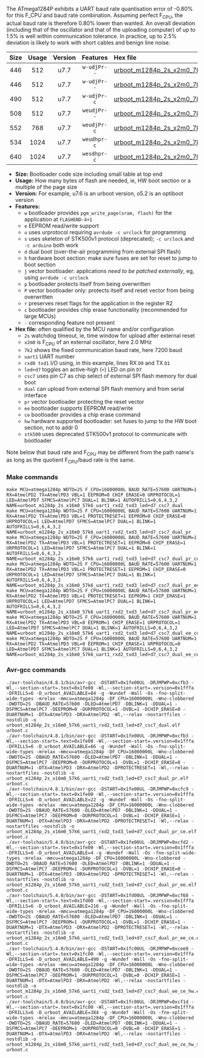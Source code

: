 The ATmega1284P exhibits a UART baud rate quantisation error of -0.80% for this F_CPU and baud rate combination. Assuming perfect F<sub>CPU</sub>, the actual baud rate is therefore 0.80% lower than wanted. An overall deviation (including that of the oscillator and that of the uploading computer) of up to 1.5% is well within communication tolerance. In practice, up to 2.5% deviation is likely to work with short cables and benign line noise.

|Size|Usage|Version|Features|Hex file|
|:-:|:-:|:-:|:-:|:--|
|446|512|u7.7|`w-udjPr--`|[urboot_m1284p_2s_x2m0_7k2_uart1_rxd2_txd3_led+d7_csc7_dual.hex](https://raw.githubusercontent.com/stefanrueger/urboot.hex/main/mcus/atmega1284p/watchdog_2_s/external_oscillator_x/%2B2m000000_hz/%2B%2B%2B7k2_baud/uart1_rxd2_txd3/led%2Bd7_csc7_dual/urboot_m1284p_2s_x2m0_7k2_uart1_rxd2_txd3_led%2Bd7_csc7_dual.hex)|
|446|512|u7.7|`w-udjPr--`|[urboot_m1284p_2s_x2m0_7k2_uart1_rxd2_txd3_led+d7_csc7_dual_pr.hex](https://raw.githubusercontent.com/stefanrueger/urboot.hex/main/mcus/atmega1284p/watchdog_2_s/external_oscillator_x/%2B2m000000_hz/%2B%2B%2B7k2_baud/uart1_rxd2_txd3/led%2Bd7_csc7_dual/urboot_m1284p_2s_x2m0_7k2_uart1_rxd2_txd3_led%2Bd7_csc7_dual_pr.hex)|
|490|512|u7.7|`w-udjPr-c`|[urboot_m1284p_2s_x2m0_7k2_uart1_rxd2_txd3_led+d7_csc7_dual_pr_ce.hex](https://raw.githubusercontent.com/stefanrueger/urboot.hex/main/mcus/atmega1284p/watchdog_2_s/external_oscillator_x/%2B2m000000_hz/%2B%2B%2B7k2_baud/uart1_rxd2_txd3/led%2Bd7_csc7_dual/urboot_m1284p_2s_x2m0_7k2_uart1_rxd2_txd3_led%2Bd7_csc7_dual_pr_ce.hex)|
|508|512|u7.7|`weudjPr--`|[urboot_m1284p_2s_x2m0_7k2_uart1_rxd2_txd3_led+d7_csc7_dual_pr_ee.hex](https://raw.githubusercontent.com/stefanrueger/urboot.hex/main/mcus/atmega1284p/watchdog_2_s/external_oscillator_x/%2B2m000000_hz/%2B%2B%2B7k2_baud/uart1_rxd2_txd3/led%2Bd7_csc7_dual/urboot_m1284p_2s_x2m0_7k2_uart1_rxd2_txd3_led%2Bd7_csc7_dual_pr_ee.hex)|
|552|768|u7.7|`weudjPr-c`|[urboot_m1284p_2s_x2m0_7k2_uart1_rxd2_txd3_led+d7_csc7_dual_pr_ee_ce.hex](https://raw.githubusercontent.com/stefanrueger/urboot.hex/main/mcus/atmega1284p/watchdog_2_s/external_oscillator_x/%2B2m000000_hz/%2B%2B%2B7k2_baud/uart1_rxd2_txd3/led%2Bd7_csc7_dual/urboot_m1284p_2s_x2m0_7k2_uart1_rxd2_txd3_led%2Bd7_csc7_dual_pr_ee_ce.hex)|
|534|1024|u7.7|`weudhpr-c`|[urboot_m1284p_2s_x2m0_7k2_uart1_rxd2_txd3_led+d7_csc7_dual_ee_ce_hw.hex](https://raw.githubusercontent.com/stefanrueger/urboot.hex/main/mcus/atmega1284p/watchdog_2_s/external_oscillator_x/%2B2m000000_hz/%2B%2B%2B7k2_baud/uart1_rxd2_txd3/led%2Bd7_csc7_dual/urboot_m1284p_2s_x2m0_7k2_uart1_rxd2_txd3_led%2Bd7_csc7_dual_ee_ce_hw.hex)|
|640|1024|u7.7|`wesdhpr-c`|[urboot_m1284p_2s_x2m0_7k2_uart1_rxd2_txd3_led+d7_csc7_dual_ee_ce_hw_stk500.hex](https://raw.githubusercontent.com/stefanrueger/urboot.hex/main/mcus/atmega1284p/watchdog_2_s/external_oscillator_x/%2B2m000000_hz/%2B%2B%2B7k2_baud/uart1_rxd2_txd3/led%2Bd7_csc7_dual/urboot_m1284p_2s_x2m0_7k2_uart1_rxd2_txd3_led%2Bd7_csc7_dual_ee_ce_hw_stk500.hex)|

- **Size:** Bootloader code size including small table at top end
- **Usage:** How many bytes of flash are needed, ie, HW boot section or a multiple of the page size
- **Version:** For example, u7.6 is an urboot version, o5.2 is an optiboot version
- **Features:**
  + `w` bootloader provides `pgm_write_page(sram, flash)` for the application at `FLASHEND-4+1`
  + `e` EEPROM read/write support
  + `u` uses urprotocol requiring `avrdude -c urclock` for programming
  + `s` uses skeleton of STK500v1 protocol (deprecated); `-c urclock` and `-c arduino` both work
  + `d` dual boot (over-the-air programming from external SPI flash)
  + `h` hardware boot section: make sure fuses are set for reset to jump to boot section
  + `j` vector bootloader: applications *need to be patched externally*, eg, using `avrdude -c urclock`
  + `p` bootloader protects itself from being overwritten
  + `P` vector bootloader only: protects itself and reset vector from being overwritten
  + `r` preserves reset flags for the application in the register R2
  + `c` bootloader provides chip erase functionality (recommended for large MCUs)
  + `-` corresponding feature not present
- **Hex file:** often qualified by the MCU name and/or configuration
  + `2s` watchdog timeout, ie, time window for upload after external reset
  + `x2m0` is F<sub>CPU</sub> of an external oscillator, here 2.0 MHz
  + `7k2` shows the fixed communication baud rate, here 7200 baud
  + `uart1` UART number
  + `rxd0 txd1` I/O using, in this example, lines RX `D0` and TX `D1`
  + `led+d7` toggles an active-high (`+`) LED on pin `D7`
  + `csc7` uses pin C7 as chip select of external SPI flash memory for dual boot
  + `dual` can upload from external SPI flash memory and from serial interface
  + `pr` vector bootloader protecting the reset vector
  + `ee` bootloader supports EEPROM read/write
  + `ce` bootloader provides a chip erase command
  + `hw` hardware supported bootloader: set fuses to jump to the HW boot section, not to addr 0
  + `stk500` uses deprecated STK500v1 protocol to communicate with bootloader


Note below that baud rate and F<sub>CPU</sub> may be different from the path name's as long as the quotient F<sub>CPU</sub>/baud rate is the same.

### Make commands
```
make MCU=atmega1284p WDTO=2S F_CPU=16000000L BAUD_RATE=57600 UARTNUM=1 RX=AtmelPD2 TX=AtmelPD3 VBL=1 EEPROM=0 CHIP_ERASE=0 URPROTOCOL=1 LED=AtmelPD7 SFMCS=AtmelPC7 DUAL=1 BLINK=1 AUTOFRILLS=0,6,4,3,2 NAME=urboot_m1284p_2s_x16m0_57k6_uart1_rxd2_txd3_led+d7_csc7_dual
make MCU=atmega1284p WDTO=2S F_CPU=16000000L BAUD_RATE=57600 UARTNUM=1 RX=AtmelPD2 TX=AtmelPD3 VBL=1 PROTECTRESET=1 EEPROM=0 CHIP_ERASE=0 URPROTOCOL=1 LED=AtmelPD7 SFMCS=AtmelPC7 DUAL=1 BLINK=1 AUTOFRILLS=0,6,4,3,2 NAME=urboot_m1284p_2s_x16m0_57k6_uart1_rxd2_txd3_led+d7_csc7_dual_pr
make MCU=atmega1284p WDTO=2S F_CPU=16000000L BAUD_RATE=57600 UARTNUM=1 RX=AtmelPD2 TX=AtmelPD3 VBL=1 PROTECTRESET=1 EEPROM=0 CHIP_ERASE=1 URPROTOCOL=1 LED=AtmelPD7 SFMCS=AtmelPC7 DUAL=1 BLINK=1 AUTOFRILLS=0,6,4,3,2 NAME=urboot_m1284p_2s_x16m0_57k6_uart1_rxd2_txd3_led+d7_csc7_dual_pr_ce
make MCU=atmega1284p WDTO=2S F_CPU=16000000L BAUD_RATE=57600 UARTNUM=1 RX=AtmelPD2 TX=AtmelPD3 VBL=1 PROTECTRESET=1 EEPROM=1 CHIP_ERASE=0 URPROTOCOL=1 LED=AtmelPD7 SFMCS=AtmelPC7 DUAL=1 BLINK=1 AUTOFRILLS=0,6,4,3,2 NAME=urboot_m1284p_2s_x16m0_57k6_uart1_rxd2_txd3_led+d7_csc7_dual_pr_ee
make MCU=atmega1284p WDTO=2S F_CPU=16000000L BAUD_RATE=57600 UARTNUM=1 RX=AtmelPD2 TX=AtmelPD3 VBL=1 PROTECTRESET=1 EEPROM=1 CHIP_ERASE=1 URPROTOCOL=1 LED=AtmelPD7 SFMCS=AtmelPC7 DUAL=1 BLINK=1 AUTOFRILLS=0,6,4,3,2 NAME=urboot_m1284p_2s_x16m0_57k6_uart1_rxd2_txd3_led+d7_csc7_dual_pr_ee_ce
make MCU=atmega1284p WDTO=2S F_CPU=16000000L BAUD_RATE=57600 UARTNUM=1 RX=AtmelPD2 TX=AtmelPD3 VBL=0 EEPROM=1 CHIP_ERASE=1 URPROTOCOL=1 LED=AtmelPD7 SFMCS=AtmelPC7 DUAL=1 BLINK=1 AUTOFRILLS=0,6,4,3,2 NAME=urboot_m1284p_2s_x16m0_57k6_uart1_rxd2_txd3_led+d7_csc7_dual_ee_ce_hw
make MCU=atmega1284p WDTO=2S F_CPU=16000000L BAUD_RATE=57600 UARTNUM=1 RX=AtmelPD2 TX=AtmelPD3 VBL=0 EEPROM=1 CHIP_ERASE=1 URPROTOCOL=0 LED=AtmelPD7 SFMCS=AtmelPC7 DUAL=1 BLINK=1 AUTOFRILLS=0,6,4,3,2 NAME=urboot_m1284p_2s_x16m0_57k6_uart1_rxd2_txd3_led+d7_csc7_dual_ee_ce_hw_stk500
```

### Avr-gcc commands
```
./avr-toolchain/4.8.1/bin/avr-gcc -DSTART=0x1fe00UL -DRJMPWP=0xcfb3 -Wl,--section-start=.text=0x1fe00 -Wl,--section-start=.version=0x1fffa -DFRILLS=6 -D_urboot_AVAILABLE=84 -g -Wundef -Wall -Os -fno-split-wide-types -mrelax -mmcu=atmega1284p -DF_CPU=16000000L -Wno-clobbered -DWDTO=2S -DBAUD_RATE=57600 -DLED=AtmelPD7 -DBLINK=1 -DDUAL=1 -DSFMCS=AtmelPC7 -DEEPROM=0 -DURPROTOCOL=1 -DVBL=1 -DCHIP_ERASE=0 -DUARTNUM=1 -DTX=AtmelPD3 -DRX=AtmelPD2 -Wl,--relax -nostartfiles -nostdlib -o urboot_m1284p_2s_x16m0_57k6_uart1_rxd2_txd3_led+d7_csc7_dual.elf urboot.c
./avr-toolchain/4.8.1/bin/avr-gcc -DSTART=0x1fe00UL -DRJMPWP=0xcfb3 -Wl,--section-start=.text=0x1fe00 -Wl,--section-start=.version=0x1fffa -DFRILLS=6 -D_urboot_AVAILABLE=66 -g -Wundef -Wall -Os -fno-split-wide-types -mrelax -mmcu=atmega1284p -DF_CPU=16000000L -Wno-clobbered -DWDTO=2S -DBAUD_RATE=57600 -DLED=AtmelPD7 -DBLINK=1 -DDUAL=1 -DSFMCS=AtmelPC7 -DEEPROM=0 -DURPROTOCOL=1 -DVBL=1 -DCHIP_ERASE=0 -DUARTNUM=1 -DTX=AtmelPD3 -DRX=AtmelPD2 -DPROTECTRESET=1 -Wl,--relax -nostartfiles -nostdlib -o urboot_m1284p_2s_x16m0_57k6_uart1_rxd2_txd3_led+d7_csc7_dual_pr.elf urboot.c
./avr-toolchain/4.8.1/bin/avr-gcc -DSTART=0x1fe00UL -DRJMPWP=0xcfc9 -Wl,--section-start=.text=0x1fe00 -Wl,--section-start=.version=0x1fffa -DFRILLS=6 -D_urboot_AVAILABLE=22 -g -Wundef -Wall -Os -fno-split-wide-types -mrelax -mmcu=atmega1284p -DF_CPU=16000000L -Wno-clobbered -DWDTO=2S -DBAUD_RATE=57600 -DLED=AtmelPD7 -DBLINK=1 -DDUAL=1 -DSFMCS=AtmelPC7 -DEEPROM=0 -DURPROTOCOL=1 -DVBL=1 -DCHIP_ERASE=1 -DUARTNUM=1 -DTX=AtmelPD3 -DRX=AtmelPD2 -DPROTECTRESET=1 -Wl,--relax -nostartfiles -nostdlib -o urboot_m1284p_2s_x16m0_57k6_uart1_rxd2_txd3_led+d7_csc7_dual_pr_ce.elf urboot.c
./avr-toolchain/5.4.0/bin/avr-gcc -DSTART=0x1fe00UL -DRJMPWP=0xcfd2 -Wl,--section-start=.text=0x1fe00 -Wl,--section-start=.version=0x1fffa -DFRILLS=6 -D_urboot_AVAILABLE=4 -g -Wundef -Wall -Os -fno-split-wide-types -mrelax -mmcu=atmega1284p -DF_CPU=16000000L -Wno-clobbered -DWDTO=2S -DBAUD_RATE=57600 -DLED=AtmelPD7 -DBLINK=1 -DDUAL=1 -DSFMCS=AtmelPC7 -DEEPROM=1 -DURPROTOCOL=1 -DVBL=1 -DCHIP_ERASE=0 -DUARTNUM=1 -DTX=AtmelPD3 -DRX=AtmelPD2 -DPROTECTRESET=1 -Wl,--relax -nostartfiles -nostdlib -o urboot_m1284p_2s_x16m0_57k6_uart1_rxd2_txd3_led+d7_csc7_dual_pr_ee.elf urboot.c
./avr-toolchain/5.4.0/bin/avr-gcc -DSTART=0x1fd00UL -DRJMPWP=0xcf68 -Wl,--section-start=.text=0x1fd00 -Wl,--section-start=.version=0x1fffa -DFRILLS=6 -D_urboot_AVAILABLE=216 -g -Wundef -Wall -Os -fno-split-wide-types -mrelax -mmcu=atmega1284p -DF_CPU=16000000L -Wno-clobbered -DWDTO=2S -DBAUD_RATE=57600 -DLED=AtmelPD7 -DBLINK=1 -DDUAL=1 -DSFMCS=AtmelPC7 -DEEPROM=1 -DURPROTOCOL=1 -DVBL=1 -DCHIP_ERASE=1 -DUARTNUM=1 -DTX=AtmelPD3 -DRX=AtmelPD2 -DPROTECTRESET=1 -Wl,--relax -nostartfiles -nostdlib -o urboot_m1284p_2s_x16m0_57k6_uart1_rxd2_txd3_led+d7_csc7_dual_pr_ee_ce.elf urboot.c
./avr-toolchain/5.4.0/bin/avr-gcc -DSTART=0x1fc00UL -DRJMPWP=0xcee8 -Wl,--section-start=.text=0x1fc00 -Wl,--section-start=.version=0x1fffa -DFRILLS=6 -D_urboot_AVAILABLE=490 -g -Wundef -Wall -Os -fno-split-wide-types -mrelax -mmcu=atmega1284p -DF_CPU=16000000L -Wno-clobbered -DWDTO=2S -DBAUD_RATE=57600 -DLED=AtmelPD7 -DBLINK=1 -DDUAL=1 -DSFMCS=AtmelPC7 -DEEPROM=1 -DURPROTOCOL=1 -DVBL=0 -DCHIP_ERASE=1 -DUARTNUM=1 -DTX=AtmelPD3 -DRX=AtmelPD2 -Wl,--relax -nostartfiles -nostdlib -o urboot_m1284p_2s_x16m0_57k6_uart1_rxd2_txd3_led+d7_csc7_dual_ee_ce_hw.elf urboot.c
./avr-toolchain/5.4.0/bin/avr-gcc -DSTART=0x1fc00UL -DRJMPWP=0xcf1d -Wl,--section-start=.text=0x1fc00 -Wl,--section-start=.version=0x1fffa -DFRILLS=6 -D_urboot_AVAILABLE=384 -g -Wundef -Wall -Os -fno-split-wide-types -mrelax -mmcu=atmega1284p -DF_CPU=16000000L -Wno-clobbered -DWDTO=2S -DBAUD_RATE=57600 -DLED=AtmelPD7 -DBLINK=1 -DDUAL=1 -DSFMCS=AtmelPC7 -DEEPROM=1 -DURPROTOCOL=0 -DVBL=0 -DCHIP_ERASE=1 -DUARTNUM=1 -DTX=AtmelPD3 -DRX=AtmelPD2 -Wl,--relax -nostartfiles -nostdlib -o urboot_m1284p_2s_x16m0_57k6_uart1_rxd2_txd3_led+d7_csc7_dual_ee_ce_hw_stk500.elf urboot.c
```


